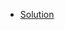 - [Solution](https://leetcode.com/problems/find-bottom-left-tree-value/discuss/1302584/C%2B%2B-oror-BFS-oror-4ms-oror-BEATS-98-ororBEGINNER-FRIENDLY-oror-EASY-TO-UNDERSTAND)